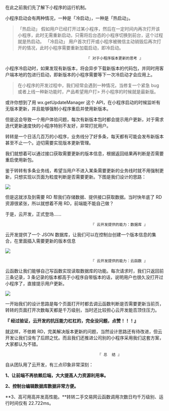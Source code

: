 在此之前我们先了解下小程序的运行机制。

小程序启动会有两种情况，一种是「冷启动」，一种是「热启动」。

> 「热启动」
> 假如用户已经打开过某小程序，然后在一定时间内再次打开该小程序，此时无需重新启动，只需将后台态的小程序切换到前台，这个过程就是热启动。
> 「冷启动」
> 用户首次打开或小程序被微信主动销毁后再次打开的情况，此时小程序需要重新加载启动，即冷启动。

```
                                    『 对于小程序版本更新的思考 』
```

小程序冷启动时，如果发现有新版本，将会异步下载新版本的代码包，并同时用客户端本地的包进行启动，即新版本的小程序需要等下一次冷启动才会应用上。

> 在小程序的开发过程中，我们经常会遇到一种情况，当修复一个紧急 bug 或者上线一种新功能时，产品希望用户打> 开小程序的时候就是最新版。

或许你想到了用 wx.getUpdateManager 这个 API，在小程序启动的时候监听有无版本更新，并且能够强制小程序重启并使用新版本。

但是这会导致一个用户体验问题，每次有新版本包时都会提示用户更新，对于需求迭代更新速度快的小程序特别不友好，非常打扰用户。

转转是一个日活几百万的小程序，业务线分了好多条，每天都有可能会发布新版本甚至不止一个。迫切需要实现版本更新管理。

我们就想着可以通过接口获取需要更新的版本信息，根据返回结果再判断是否需要重启使用新包。

鉴于转转有多条业务线，希望当用户不进入某条需要更新的业务线时就不用强制更新，只想实现以页面为粒度判断是否需要更新。下图是我们设计的思路：

![](https://ask.qcloudimg.com/draft/4744530/fp3lvakk0y.jpeg)

但是这就涉及到需要 RD 帮我们存储数据、提供接口获取数据。当时快年底了 RD 资源很紧张，所以就想着不用 RD，前端能不能自己做？

于是，云开发，正式登场......

```
                                      『 云开发提供的能力：数据库 』
```

云开发提供了一个 JSON 数据库，让我们可以在控制台创建一个版本信息的集合，在里面插入需要更新的版本信息

![](https://ask.qcloudimg.com/draft/4744530/xyngvql9hs.jpeg)

```
                                      『 云开发提供的能力：云函数 』
```

云函数让我们能够自己写函数实现读取数据库的功能。每次请求时，我们只返回前三条记录，3 条记录的版本都高于小程序自带版本的话，说明用户也很久没打开过小程序了，直接提示用户更新。

![](https://ask.qcloudimg.com/draft/4744530/22xc7mud64.jpeg)

一开始我们的设计思路是每个页面打开时都去调云函数判断是否需要更新当前页，转转的页面打开次数每天都是千万级别，当时还比较担心云开发能否顶住压力。

**『 经过验证，云开发的抗压能力杠杠的，完全没问题，点赞！！！』**

就这样，不依赖 RD，完美解决版本更新的问题，当然设计思路还有待改进，但云开发让我们没有了后顾之忧。而且我们还推进公司别的小程序采用我们这套方案，大家都认为不错。

```
                                         『 总  结 』
```

自从团队用了云开发，有三点印象非常深刻：

**1、让前端不再依赖后端，大大提高人力资源利用率。**

**2、控制台编辑数据库数据非常方便。**

**3、高可用高并发高性能。**转转二手交易网云函数调用次数日均千万级别、运行时间仅有 22.722ms。
